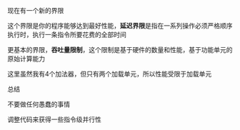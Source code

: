 现在有一个新的界限

这个界限是你的程序能够达到最好性能，**延迟界限**是指在一系列操作必须严格顺序执行时，执行一条指令所要花费的全部时间

更基本的界限，**吞吐量限制**，这个限制是基于硬件的数量和性能，基于功能单元的原始计算能力

这里虽然我有4个加法器，但只有两个加载单元，所以性能受限于加载单元

总结

不要做任何愚蠢的事情

调整代码来获得一些指令级并行性
